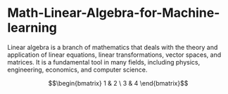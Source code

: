 # Math-Linear-Algebra-for-Machine-learning
Linear algebra is a branch of mathematics that deals with the theory and application of linear equations, linear transformations, vector spaces, and matrices. It is a fundamental tool in many fields, including physics, engineering, economics, and computer science. 



$$\begin{bmatrix}
1 & 2 \
3 & 4
\end{bmatrix}$$
